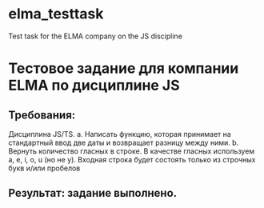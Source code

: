 # elma_testtask
 Test task for the ELMA company on the JS discipline
 
# Тестовое задание для компании ELMA по дисциплине JS

## Требования:
Дисциплина JS/TS.
a.	Написать функцию, которая принимает на стандартный ввод две даты и возвращает разницу между ними.
b.	Вернуть количество гласных в строке. В качестве гласных используем a, e, i, o, u (но не y). Входная строка будет состоять только из строчных букв и/или пробелов

## Результат: задание выполнено.